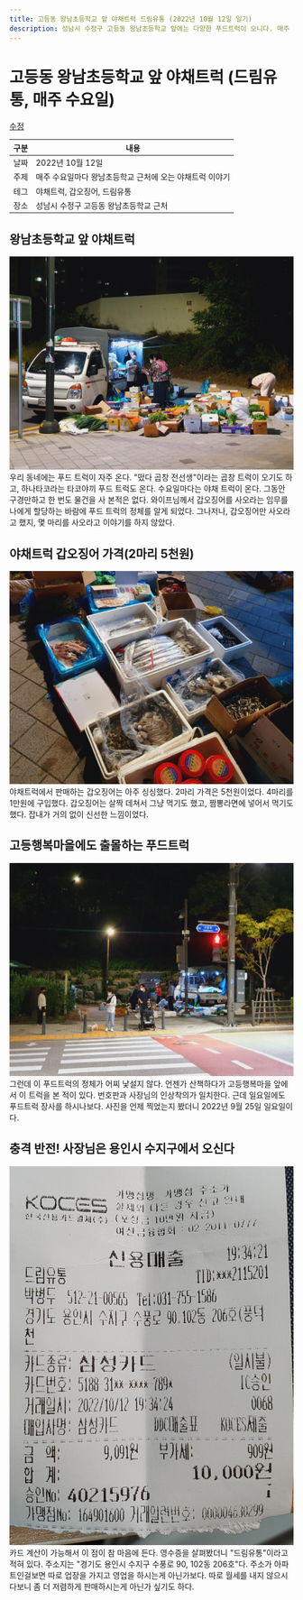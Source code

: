```yaml
---
title: 고등동 왕남초등학교 앞 야채트럭 드림유통 (2022년 10월 12일 일기)
description: 성남시 수정구 고등동 왕남초등학교 앞에는 다양한 푸드트럭이 오니다. 매주 수요일마다 오는 야채트럭에서 갑오징어를 구입한 일상을 기록합니다. 
---
```



고등동 왕남초등학교 앞 야채트럭 (드림유통, 매주 수요일)
===


[수정](https://www.github.com/boyinblue/boyinblue.github.io/edit/main/901_diary/./20221012_고등동_왕남초등학교_야채트럭_드림유통/index.md)


|구분|내용|
|---|---|
|날짜|2022년 10월 12일|
|주제|매주 수요일마다 왕남초등학교 근처에 오는 야채트럭 이야기|
|테그|야채트럭, 갑오징어, 드림유통|
|장소|성남시 수정구 고등동 왕남초등학교 근처|


왕남초등학교 앞 야채트럭
---


![이미지](수요일-왕남초등학교-야채트럭-20221012_193158_resized.jpg)
우리 동네에는 푸드 트럭이 자주 온다. "떴다 곱창 전선생"이라는 곱창 트럭이 오기도 하고, 하나타코라는 타코야끼 푸드 트럭도 온다. 수요일마다는 야채 트럭이 온다. 
그동안 구경만하고 한 번도 물건을 사 본적은 없다. 와이프님께서 갑오징어를 사오라는 임무를 나에게 할당하는 바람에 푸드 트럭의 정체를 알게 되었다. 
그나저나, 갑오징어만 사오라고 했지, 몇 마리를 사오라고 이야기를 하지 않았다. 


야채트럭 갑오징어 가격(2마리 5천원)
---
![이미지](수요일-왕남초등학교-수산물트럭-20221012_193303_resized.jpg)
야채트럭에서 판매하는 갑오징어는 아주 싱싱했다. 2마리 가격은 5천원이었다. 4마리를 1만원에 구입했다. 
갑오징어는 살짝 데쳐서 그냥 먹기도 했고, 짬뽕라면에 넣어서 먹기도 했다. 
잡내가 거의 없이 신선한 느낌이었다. 


고등행복마을에도 출몰하는 푸드트럭
---
![이미지](일요일-고등행복마을-야채트럭-20220925_191617_resized.jpg)
그런데 이 푸드트럭의 정체가 어찌 낯설지 않다. 언젠가 산책하다가 고등행복마을 앞에서 이 트럭을 본 적이 있다. 
번호판과 사장님의 인상착의가 일치한다. 근데 일요일에도 푸드트럭 장사를 하시나보다. 사진을 언제 찍었는지 봤더니 2022년 9월 25일 일요일이다. 


충격 반전! 사장님은 용인시 수지구에서 오신다
---
![이미지](드림유통-영수증-20221013_012052.jpg)
카드 계산이 가능해서 이 점이 참 마음에 든다. 
영수증을 살펴봤더니 "드림유통"이라고 적혀 있다. 
주소지는 "경기도 용인시 수지구 수풍로 90, 102동 206호"다. 
주소가 아파트인걸보면 따로 업장을 가지고 영업을 하시는게 아닌가보다. 
따로 월세를 내지 않으시다보니 좀 더 저렴하게 판매하시는게 아닌가 싶기도 하다. 


